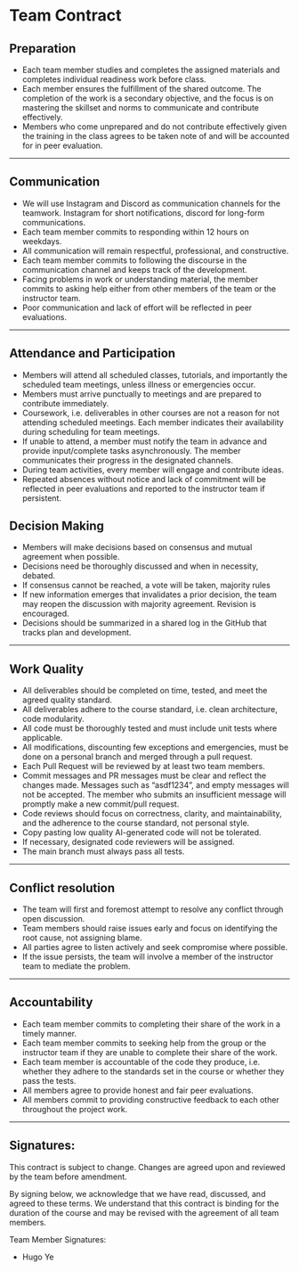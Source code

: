 # Team Contract

## Preparation
* Each team member studies and completes the assigned materials and completes individual readiness work before class.
* Each member ensures the fulfillment of the shared outcome. The completion of the work is a secondary objective, and the focus is on mastering the skillset and norms to communicate and contribute effectively.
* Members who come unprepared and do not contribute effectively given the training in the class agrees to be taken note of and will be accounted for in peer evaluation.

---

## Communication
* We will use Instagram and Discord as communication channels for the teamwork. Instagram for short notifications, discord for long-form communications.
* Each team member commits to responding within 12 hours on weekdays.
* All communication will remain respectful, professional, and constructive.
* Each team member commits to following the discourse in the communication channel and keeps track of the development.
* Facing problems in work or understanding material, the member commits to asking help either from other members of the team or the instructor team.
* Poor communication and lack of effort will be reflected in peer evaluations.

---

## Attendance and Participation
* Members will attend all scheduled classes, tutorials, and importantly the scheduled team meetings, unless illness or emergencies occur.
* Members must arrive punctually to meetings and are prepared to contribute immediately.
* Coursework, i.e. deliverables in other courses are not a reason for not attending scheduled meetings. Each member indicates their availability during scheduling for team meetings.
* If unable to attend, a member must notify the team in advance and provide input/complete tasks asynchronously. The member communicates their progress in the designated channels.
* During team activities, every member will engage and contribute ideas.
* Repeated absences without notice and lack of commitment will be reflected in peer evaluations and reported to the instructor team if persistent.

## Decision Making
* Members will make decisions based on consensus and mutual agreement when possible.
* Decisions need be thoroughly discussed and when in necessity, debated.
* If consensus cannot be reached, a vote will be taken, majority rules
* If new information emerges that invalidates a prior decision, the team may reopen the discussion with majority agreement. Revision is encouraged.
* Decisions should be summarized in a shared log in the GitHub that tracks plan and development.

--- 

## Work Quality
* All deliverables should be completed on time, tested, and meet the agreed quality standard.
* All deliverables adhere to the course standard, i.e. clean architecture, code modularity.
* All code must be thoroughly tested and must include unit tests where applicable.
* All modifications, discounting few exceptions and emergencies, must be done on a personal branch and merged through a pull request.
* Each Pull Request will be reviewed by at least two team members.
* Commit messages and PR messages must be clear and reflect the changes made. Messages such as “asdf1234”, and empty messages will not be accepted. The member who submits an insufficient message will promptly make a new commit/pull request.
* Code reviews should focus on correctness, clarity, and maintainability, and the adherence to the course standard, not personal style.
* Copy pasting low quality AI-generated code will not be tolerated.
* If necessary, designated code reviewers will be assigned.
* The main branch must always pass all tests.

---

## Conflict resolution
* The team will first and foremost attempt to resolve any conflict through open discussion.
* Team members should raise issues early and focus on identifying the root cause, not assigning blame.
* All parties agree to listen actively and seek compromise where possible.
* If the issue persists, the team will involve a member of the instructor team to mediate the problem.

---

## Accountability
* Each team member commits to completing their share of the work in a timely manner.
* Each team member commits to seeking help from the group or the instructor team if they are unable to complete their share of the work.
* Each team member is accountable of the code they produce, i.e. whether they adhere to the standards set in the course or whether they pass the tests.
* All members agree to provide honest and fair peer evaluations.
* All members commit to providing constructive feedback to each other throughout the project work.

---

## Signatures:

This contract is subject to change. Changes are agreed upon and reviewed by the team before amendment.

By signing below, we acknowledge that we have read, discussed, and agreed to these terms. We understand that this contract is binding for the duration of the course and may be revised with the agreement of all team members.

Team Member Signatures:

* Hugo Ye
